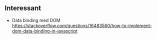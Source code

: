 

## Interessant
- Data binding med DOM
https://stackoverflow.com/questions/16483560/how-to-implement-dom-data-binding-in-javascript

